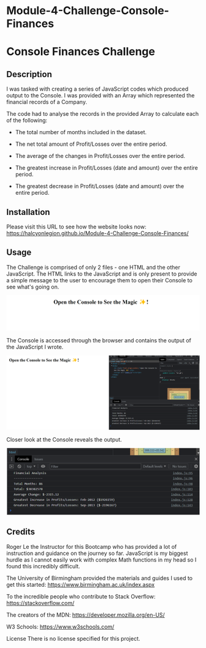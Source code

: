 # Module-4-Challenge-Console-Finances

# Console Finances Challenge

## Description

I was tasked with creating a series of JavaScript codes which produced output to the Console. I was provided with an Array which represented the financial records of a Company.

The code had to analyse the records in the provided Array to calculate each of the following:

* The total number of months included in the dataset.

* The net total amount of Profit/Losses over the entire period.

* The average of the changes in Profit/Losses over the entire period.

* The greatest increase in Profit/Losses (date and amount) over the entire period.

* The greatest decrease in Profit/Losses (date and amount) over the entire period.


## Installation
Please visit this URL to see how the website looks now: https://halcyonlegion.github.io/Module-4-Challenge-Console-Finances/

## Usage

The Challenge is comprised of only 2 files - one HTML and the other JavaScript. The HTML links to the JavaScript and is only present to provide a simple message to the user to encourage them to open their Console to see what's going on.

![Landing](images/open-console.png)

The Console is accessed through the browser and contains the output of the JavaScript I wrote.

![FullPage](images/fullpage.png)

Closer look at the Console reveals the output.

![Console](images/consoleresults.png)

## Credits

Roger Le the Instructor for this Bootcamp who has provided a lot of instruction and guidance on the journey so far. JavaScript is my biggest hurdle as I cannot easily work with complex Math functions in my head so I found this incredibly difficult.

The University of Birmingham provided the materials and guides I used to get this started: https://www.birmingham.ac.uk/index.aspx

To the incredible people who contribute to Stack Overflow: https://stackoverflow.com/

The creators of the MDN: https://developer.mozilla.org/en-US/

W3 Schools: https://www.w3schools.com/

License
There is no license specified for this project.